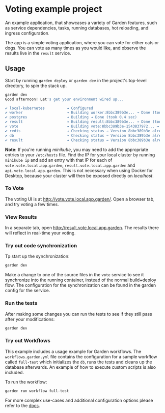 # Voting example project

An example application, that showcases a variety of Garden features, such as service dependencies, tasks, running
databases, hot reloading, and ingress configuration.

The app is a simple voting application, where you can vote for either cats or dogs.
You can vote as many times as you would like, and observe the results live in the `result` service.

## Usage

Start by running `garden deploy` or `garden dev` in the project's top-level directory, to spin the stack up.

```sh
garden dev
Good afternoon! Let's get your environment wired up...

✔ local-kubernetes          → Configured
✔ worker                    → Building worker:8bbc389b3e... → Done (took 0.6 sec)
✔ postgres                  → Building → Done (took 0.4 sec)
✔ result                    → Building result:8bbc389b3e... → Done (took 0.5 sec)
✔ vote                      → Building vote:8bbc389b3e-1543837972... → Done (took 0.5 sec)
✔ redis                     → Checking status → Version 8bbc389b3e already deployed
✔ db                        → Checking status → Version 8bbc389b3e already deployed
✔ result                    → Checking status → Version 8bbc389b3e already deployed
```

**Note:** If you're running _minikube_, you may need to add the appropriate entries to your `/etc/hosts` file.
Find the IP for your local cluster by running `minikube ip` and add an entry with that IP for each of
`vote.vote.local.app.garden`, `result.vote.local.app.garden` and `api.vote.local.app.garden`.
This is not necessary when using Docker for Desktop, because your cluster will then be exposed directly on _localhost_.

### To Vote

The voting UI is at http://vote.vote.local.app.garden/. Open a browser tab, and try voting a few times.

### View Results

In a separate tab, open http://result.vote.local.app.garden. The results there will reflect in real-time your voting.

### Try out code synchronization

Tp start up the synchronization:
```sh
garden dev
```

Make a change to one of the source files in the `vote` service to see it synchronize into the
running container, instead of the normal build+deploy flow. The configuration for the synchronization can be found in
the garden config for the service.

### Run the tests

After making some changes you can run the tests to see if they still pass after your modifications:
```sh
garden dev
```

### Try out Workflows

This example includes a usage example for Garden workflows. The `workflows.garden.yml` file contains the configuration for a sample workflow called `full-test` which initializes the `db`, runs the tests and cleans up the database afterwards. An example of how to execute custom scripts is also included.

To run the workflow:

```sh
garden run workflow full-test
```

For more complex use-cases and additional configuration options please refer to the [docs](https://docs.garden.io/using-garden/workflows).

